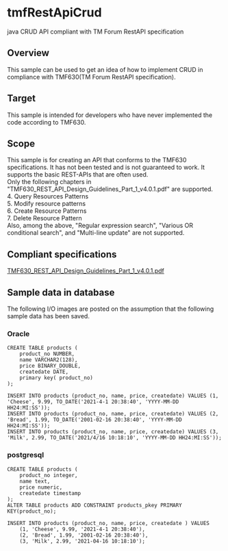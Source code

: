 # tmfRestApiCrud
 java CRUD API compliant with TM Forum RestAPI specification
## Overview
 This sample can be used to get an idea of how to implement CRUD in compliance with TMF630(TM Forum RestAPI specification).
## Target 
 This sample is intended for developers who have never implemented the code according to TMF630.
## Scope
 This sample is for creating an API that conforms to the TMF630 specifications. It has not been tested and is not guaranteed to work.
It supports the basic REST-APIs that are often used.  
Only the following chapters in "TMF630_REST_API_Design_Guidelines_Part_1_v4.0.1.pdf" are supported.  
4. Query Resources Patterns  
5. Modify resource patterns  
6. Create Resource Patterns  
7. Delete Resource Pattern    
Also, among the above, "Regular expression search", "Various OR conditional search", and "Multi-line update" are not supported.
## Compliant specifications
[TMF630_REST_API_Design_Guidelines_Part_1_v4.0.1.pdf](https://www.tmforum.org/resources/specification/tmf630-rest-api-design-guidelines-part-1-r14-5-1/)
## Sample data in database
The following I/O images are posted on the assumption that the following sample data has been saved.
### Oracle
```
CREATE TABLE products (
    product_no NUMBER,
    name VARCHAR2(128),
    price BINARY_DOUBLE,
    createdate DATE,
    primary key( product_no)
);

INSERT INTO products (product_no, name, price, createdate) VALUES (1, 'Cheese', 9.99, TO_DATE('2021-4-1 20:38:40', 'YYYY-MM-DD HH24:MI:SS'));
INSERT INTO products (product_no, name, price, createdate) VALUES (2, 'Bread', 1.99, TO_DATE('2001-02-16 20:38:40', 'YYYY-MM-DD HH24:MI:SS'));
INSERT INTO products (product_no, name, price, createdate) VALUES (3, 'Milk', 2.99, TO_DATE('2021/4/16 10:18:10', 'YYYY-MM-DD HH24:MI:SS'));
```
### postgresql
```
CREATE TABLE products (
    product_no integer,
    name text,
    price numeric,
    createdate timestamp
);
ALTER TABLE products ADD CONSTRAINT products_pkey PRIMARY KEY(product_no);

INSERT INTO products (product_no, name, price, createdate ) VALUES
    (1, 'Cheese', 9.99, '2021-4-1 20:38:40'),
    (2, 'Bread', 1.99, '2001-02-16 20:38:40'),
    (3, 'Milk', 2.99, '2021-04-16 10:18:10');
```
